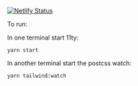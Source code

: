 [![Netlify Status](https://api.netlify.com/api/v1/badges/63a81fa6-71b9-4965-a681-8190083ce810/deploy-status)](https://app.netlify.com/sites/elegant-lamarr-d20b40/deploys)

To run:

In one terminal start 11ty:

```
yarn start
```

In another terminal start the postcss watch:

```
yarn tailwind:watch
```

